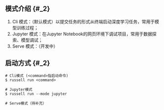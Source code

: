 ## 模式介绍 {#_2}

1. Cli 模式：（默认模式）以提交任务的形式从终端启动深度学习任务，常用于模型训练过程；
2. Jupyter 模式：在Jupyter Notebook的网页环境下调试项目，常用于数据探索、模型调试；
3. Serve 模式：（开发中）

## 启动方式 {#_2}

```
# Cli模式 (<command>指启动命令)
$ russell run <command>

# Jupyter模式
$ russell run --mode jupyter

# Serve模式（待补充）
```



